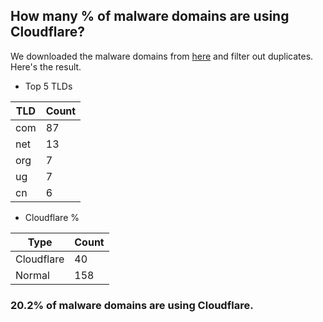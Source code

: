 ## How many % of malware domains are using Cloudflare?


We downloaded the malware domains from [here](https://urlhaus.abuse.ch) and filter out duplicates.
Here's the result.


[//]: # (start replacement)


- Top 5 TLDs

| TLD | Count |
| --- | --- |
| com | 87 |
| net | 13 |
| org | 7 |
| ug | 7 |
| cn | 6 |


- Cloudflare %

| Type | Count |
| --- | --- |
| Cloudflare | 40 |
| Normal | 158 |


### 20.2% of malware domains are using Cloudflare.